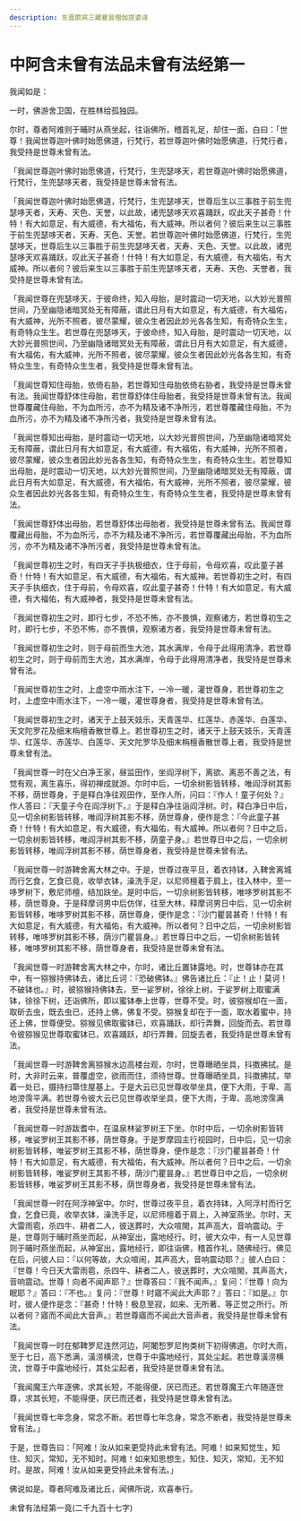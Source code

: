 ```yaml
---
description: 东晋罽宾三藏瞿昙僧伽提婆译
---
```


# 中阿含未曾有法品未曾有法经第一

我闻如是：

一时，佛游舍卫国，在胜林给孤独园。

尔时，尊者阿难则于晡时从燕坐起，往诣佛所，稽首礼足，却住一面，白曰：「世尊！我闻世尊迦叶佛时始愿佛道，行梵行，若世尊迦叶佛时始愿佛道，行梵行者，我受持是世尊未曾有法。

「我闻世尊迦叶佛时始愿佛道，行梵行，生兜瑟哆天，若世尊迦叶佛时始愿佛道，行梵行，生兜瑟哆天者，我受持是世尊未曾有法。

「我闻世尊迦叶佛时始愿佛道，行梵行，生兜瑟哆天，世尊后生以三事胜于前生兜瑟哆天者，天寿、天色、天誉，以此故，诸兜瑟哆天欢喜踊跃，叹此天子甚奇！什特！有大如意足，有大威德，有大福佑，有大威神。所以者何？彼后来生以三事胜于前生兜瑟哆天者，天寿、天色、天誉。若世尊迦叶佛时始愿佛道，行梵行，生兜瑟哆天，世尊后生以三事胜于前生兜瑟哆天者，天寿、天色、天誉。以此故，诸兜瑟哆天欢喜踊跃，叹此天子甚奇！什特！有大如意足，有大威德，有大福佑，有大威神。所以者何？彼后来生以三事胜于前生兜瑟哆天者，天寿、天色、天誉者，我受持是世尊未曾有法。

「我闻世尊在兜瑟哆天，于彼命终，知入母胎，是时震动一切天地，以大妙光普照世间，乃至幽隐诸暗冥处无有障蔽，谓此日月有大如意足，有大威德，有大福佑，有大威神，光所不照者，彼尽蒙耀，彼众生者因此妙光各各生知，有奇特众生生，有奇特众生生。若世尊在兜瑟哆天，于彼命终，知入母胎，是时震动一切天地，以大妙光普照世间，乃至幽隐诸暗冥处无有障蔽，谓此日月有大如意足，有大威德，有大福佑，有大威神，光所不照者，彼尽蒙耀，彼众生者因此妙光各各生知，有奇特众生生，有奇特众生生者，我受持是世尊未曾有法。

「我闻世尊知住母胎，依倚右胁，若世尊知住母胎依倚右胁者，我受持是世尊未曾有法。我闻世尊舒体住母胎，若世尊舒体住母胎者，我受持是世尊未曾有法。我闻世尊覆藏住母胎，不为血所污，亦不为精及诸不净所污，若世尊覆藏住母胎，不为血所污，亦不为精及诸不净所污者，我受持是世尊未曾有法。

「我闻世尊知出母胎，是时震动一切天地，以大妙光普照世间，乃至幽隐诸暗冥处无有障蔽，谓此日月有大如意足，有大威德，有大福佑，有大威神，光所不照者，彼尽蒙耀，彼众生者因此妙光各各生知，有奇特众生生，有奇特众生生。若世尊知出母胎，是时震动一切天地，以大妙光普照世间，乃至幽隐诸暗冥处无有障蔽，谓此日月有大如意足，有大威德，有大福佑，有大威神，光所不照者，彼尽蒙耀，彼众生者因此妙光各各生知，有奇特众生生，有奇特众生生者，我受持是世尊未曾有法。

「我闻世尊舒体出母胎，若世尊舒体出母胎者，我受持是世尊未曾有法。我闻世尊覆藏出母胎，不为血所污，亦不为精及诸不净所污，若世尊覆藏出母胎，不为血所污，亦不为精及诸不净所污者，我受持是世尊未曾有法。

「我闻世尊初生之时，有四天子手执极细衣，住于母前，令母欢喜，叹此童子甚奇！什特！有大如意足，有大威德，有大福佑，有大威神。若世尊初生之时，有四天子手执细衣，住于母前，令母欢喜，叹此童子甚奇！什特！有大如意足，有大威德，有大福佑，有大威神者，我受持是世尊未曾有法。

「我闻世尊初生之时，即行七步，不恐不怖，亦不畏惧，观察诸方，若世尊初生之时，即行七步，不恐不怖，亦不畏惧，观察诸方者，我受持是世尊未曾有法。

「我闻世尊初生之时，则于母前而生大池，其水满岸，令母于此得用清净，若世尊初生之时，则于母前而生大池，其水满岸，令母于此得用清净者，我受持是世尊未曾有法。

「我闻世尊初生之时，上虚空中雨水注下，一冷一暖，灌世尊身，若世尊初生之时，上虚空中雨水注下，一冷一暖，灌世尊身者，我受持是世尊未曾有法。

「我闻世尊初生之时，诸天于上鼓天妓乐，天青莲华、红莲华、赤莲华、白莲华、天文陀罗花及细末栴檀香散世尊上。若世尊初生之时，诸天于上鼓天妓乐，天青莲华、红莲华、赤莲华、白莲华、天文陀罗华及细末栴檀香散世尊上者，我受持是世尊未曾有法。

「我闻世尊一时在父白净王家，昼监田作，坐阎浮树下，离欲、离恶不善之法，有觉有观，离生喜乐，得初禅成就游。尔时中后，一切余树影皆转移，唯阎浮树其影不移，荫世尊身，于是释白净往观田作，至作人所，问曰：『作人！童子何处？』作人答曰：『天童子今在阎浮树下。』于是释白净往诣阎浮树。时，释白净日中后，见一切余树影皆转移，唯阎浮树其影不移，荫世尊身，便作是念：『今此童子甚奇！什特！有大如意足，有大威德，有大福佑，有大威神。所以者何？日中之后，一切余树影皆转移，唯阎浮树其影不移，荫童子身。』若世尊日中之后，一切余树影皆转移，唯阎浮树其影不移，荫世尊身者，我受持是世尊未曾有法。

「我闻世尊一时游鞞舍离大林之中。于是，世尊过夜平旦，着衣持钵，入鞞舍离城而行乞食，乞食已竟，收举衣钵，澡洗手足，以尼师檀着于肩上，往入林中，至一哆罗树下，敷尼师檀，结加趺坐。是时中后，一切余树影皆转移，唯哆罗树其影不移，荫世尊身。于是释摩诃男中后仿佯，往至大林，释摩诃男日中后，见一切余树影皆转移，唯哆罗树其影不移，荫世尊身，便作是念：『沙门瞿昙甚奇！什特！有大如意足，有大威德，有大福佑，有大威神。所以者何？日中之后，一切余树影皆转移，唯哆罗树其影不移，荫沙门瞿昙身。』若世尊日中之后，一切余树影皆转移，唯哆罗树其影不移，荫世尊身者，我受持是世尊未曾有法。

「我闻世尊一时游鞞舍离大林之中，尔时，诸比丘置钵露地。时，世尊钵亦在其中，有一猕猴持佛钵去，诸比丘诃：『恐破佛钵。』佛告诸比丘：『止！止！莫诃！不破钵也。』时，彼猕猴持佛钵去，至一娑罗树，徐徐上树，于娑罗树上取蜜满钵，徐徐下树，还诣佛所，即以蜜钵奉上世尊，世尊不受。时，彼猕猴却在一面，取斫去虫，既去虫已，还持上佛，佛复不受。猕猴复却在于一面，取水着蜜中，持还上佛，世尊便受。猕猴见佛取蜜钵已，欢喜踊跃，却行弄舞，回旋而去。若世尊令彼猕猴见世尊取蜜钵已，欢喜踊跃，却行弄舞，回旋去者，我受持是世尊未曾有法。

「我闻世尊一时游鞞舍离猕猴水边高楼台观，尔时，世尊曝晒坐具，抖擞拂拭。是时，大非时云来，普覆虚空，欲雨而住，须待世尊。世尊曝晒坐具，抖擞拂拭，举着一处已，摄持扫箒住屋基上。于是大云已见世尊收举坐具，便下大雨，于卑、高地滂霈平满。若世尊令彼大云已见世尊收举坐具，便下大雨，于卑、高地滂霈满者，我受持是世尊未曾有法。

「我闻世尊一时游跋耆中，在温泉林娑罗树王下坐。尔时中后，一切余树影皆转移，唯娑罗树王其影不移，荫世尊身。于是罗摩园主行视园时，日中后，见一切余树影皆转移，唯娑罗树王其影不移，荫世尊身，便作是念：『沙门瞿昙甚奇！什特！有大如意足，有大威德，有大福佑，有大威神。所以者何？日中之后，一切余树影皆转移，唯娑罗树王其影不移，荫沙门瞿昙身。』若世尊日中之后，一切余树影皆转移，唯娑罗树王其影不移，荫世尊身者，我受持是世尊未曾有法。

「我闻世尊一时在阿浮神室中。尔时，世尊过夜平旦，着衣持钵，入阿浮村而行乞食，乞食已竟，收举衣钵，澡洗手足，以尼师檀着于肩上，入神室燕坐。尔时，天大雷雨雹，杀四牛、耕者二人，彼送葬时，大众喧閙，其声高大，音响震动。于是，世尊则于晡时燕坐而起，从神室出，露地经行。时，彼大众中，有一人见世尊则于晡时燕坐而起，从神室出，露地经行，即往诣佛，稽首作礼，随佛经行。佛见在后，问彼人曰：『以何等故，大众喧闹，其声高大，音响震动耶？』彼人白曰：『世尊！今日天大雷雨雹，杀四牛、耕者二人，彼送葬时，大众喧閙，其声高大，音响震动。世尊！向者不闻声耶？』世尊答曰：『我不闻声。』复问：『世尊！向为眠耶？』答曰：『不也。』复问：『世尊！时寤不闻此大声耶？』答曰：『如是。』尔时，彼人便作是念：『甚奇！什特！极息至寂，如来、无所著、等正觉之所行。所以者何？寤而不闻此大音声。』若世尊寤而不闻此大音声者，我受持是世尊未曾有法。

「我闻世尊一时在郁鞞罗尼连然河边，阿闍惒罗尼拘类树下初得佛道。尔时大雨，至于七日，高下悉满，潢涝横流，世尊于中露地经行，其处尘起。若世尊潢涝横流，世尊于中露地经行，其处尘起者，我受持是世尊未曾有法。

「我闻魔王六年逐佛，求其长短，不能得便，厌已而还。若世尊魔王六年随逐世尊，求其长短，不能得便，厌已而还者，我受持是世尊未曾有法。

「我闻世尊七年念身，常念不断。若世尊七年念身，常念不断者，我受持是世尊未曾有法。」

于是，世尊告曰：「阿难！汝从如来更受持此未曾有法。阿难！如来知觉生，知住、知灭，常知，无不知时。阿难！如来知思想生，知住、知灭，常知，无不知时。是故，阿难！汝从如来更受持此未曾有法。」

佛说如是。尊者阿难及诸比丘，闻佛所说，欢喜奉行。

未曾有法经第一竟(二千九百十七字)
